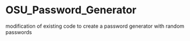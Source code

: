 # OSU_Password_Generator
modification of existing code to create a password generator with random passwords
